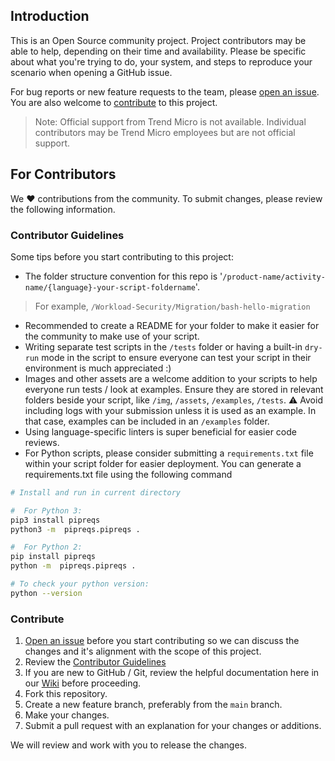 ## Introduction

This is an Open Source community project. Project contributors may be able to help, depending on their time and availability. Please be specific about what you're trying to do, your system, and steps to reproduce your scenario when opening a GitHub issue.

For bug reports or new feature requests to the team, please [open an issue](https://github.com/trendmicro/solutions-architect/issues/new/choose). You are also welcome to [contribute](https://github.com/trendmicro/solutions-architect#for-contributors) to this project.

> Note: Official support from Trend Micro is not available. Individual contributors may be Trend Micro employees but are not official support.

## For Contributors

We :heart: contributions from the community. To submit changes, please review the following information.

### Contributor Guidelines

Some tips before you start contributing to this project:

- The folder structure convention for this repo is '`/product-name/activity-name/{language}-your-script-foldername`'.

> For example, `/Workload-Security/Migration/bash-hello-migration`

- Recommended to create a README for your folder to make it easier for the community to make use of your script.
- Writing separate test scripts in the `/tests` folder or having a built-in `dry-run` mode in the script to ensure everyone can test your script in their environment is much appreciated :)
- Images and other assets are a welcome addition to your scripts to help everyone run tests / look at examples. Ensure they are stored in relevant folders beside your script, like `/img`, `/assets`, `/examples`, `/tests`. :warning: Avoid including logs with your submission unless it is used as an example. In that case, examples can be included in an `/examples` folder.
- Using language-specific linters is super beneficial for easier code reviews.
- For Python scripts, please consider submitting a `requirements.txt` file within your script folder for easier deployment. You can generate a requirements.txt file using the following command

``` bash
# Install and run in current directory

#  For Python 3:
pip3 install pipreqs
python3 -m  pipreqs.pipreqs .

#  For Python 2:
pip install pipreqs
python -m  pipreqs.pipreqs .

# To check your python version:
python --version
```

### Contribute

1.  [Open an issue](https://github.com/trendmicro/solutions-architect/issues/new/choose) before you start contributing so we can discuss the changes and it's alignment with the scope of this project.
2.  Review the [Contributor Guidelines](https://github.com/trendmicro/solutions-architect#for-contributors)
3. If you are new to GitHub / Git, review the helpful documentation here in our [Wiki](https://github.com/trendmicro/solutions-architect/wiki) before proceeding.
4.  Fork this repository.
5.  Create a new feature branch, preferably from the `main` branch.
6.  Make your changes.
7.  Submit a pull request with an explanation for your changes or additions.

We will review and work with you to release the changes.
